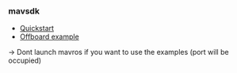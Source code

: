 ### mavsdk
* [Quickstart](https://mavsdk.mavlink.io/main/en/cpp/quickstart.html)
* [Offboard example](https://mavsdk.mavlink.io/main/en/cpp/examples/offboard_velocity.html)

-> Dont launch mavros if you want to use the examples (port will be occupied)